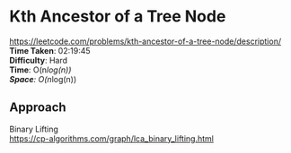 # Kth Ancestor of a Tree Node
https://leetcode.com/problems/kth-ancestor-of-a-tree-node/description/ \
**Time Taken**: 02:19:45 \
**Difficulty**: Hard \
**Time**: O(n*log(n)) \
**Space**: O(n*log(n))

## Approach
Binary Lifting \
https://cp-algorithms.com/graph/lca_binary_lifting.html


